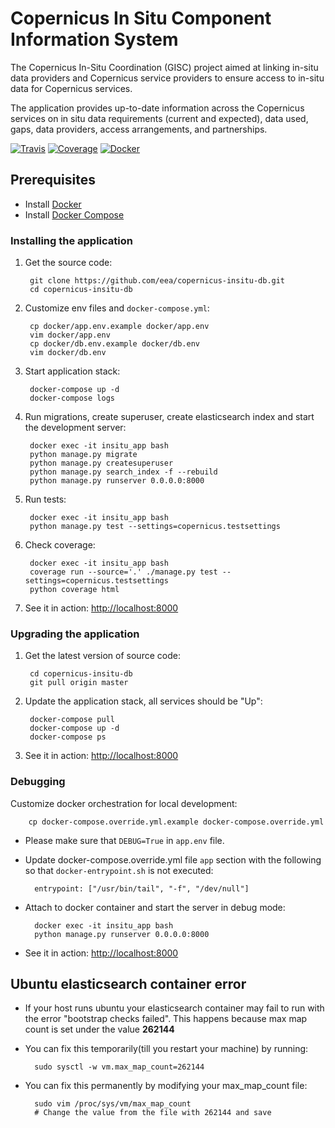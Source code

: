 # Copernicus In Situ Component Information System

The Copernicus In-Situ Coordination (GISC) project aimed at linking in-situ data providers and Copernicus service providers to ensure access to in-situ data for Copernicus services.

The application provides up-to-date information across the
Copernicus services on in situ data requirements (current and expected), data used, gaps, data providers, access arrangements, and partnerships.

[![Travis](https://travis-ci.org/eea/copernicus-insitu-db.svg?branch=master)](https://travis-ci.org/eea/copernicus-insitu-db)
[![Coverage](https://coveralls.io/repos/github/eea/copernicus-insitu-db/badge.svg?branch=master)](https://coveralls.io/github/eea/copernicus-insitu-db?branch=master)
[![Docker]( https://dockerbuildbadges.quelltext.eu/status.svg?organization=eeacms&repository=copernicus-insitu-db)](https://hub.docker.com/r/eeacms/copernicus-insitu-db/builds)

## Prerequisites

* Install [Docker](https://docs.docker.com/engine/installation/)
* Install [Docker Compose](https://docs.docker.com/compose/install/)

### Installing the application

1. Get the source code:

        git clone https://github.com/eea/copernicus-insitu-db.git
        cd copernicus-insitu-db

1. Customize env files and `docker-compose.yml`:

        cp docker/app.env.example docker/app.env
        vim docker/app.env
        cp docker/db.env.example docker/db.env
        vim docker/db.env

1. Start application stack:

        docker-compose up -d
        docker-compose logs

1. Run migrations, create superuser, create elasticsearch index and start the development server:

        docker exec -it insitu_app bash
        python manage.py migrate
        python manage.py createsuperuser
        python manage.py search_index -f --rebuild
        python manage.py runserver 0.0.0.0:8000

1. Run tests:

        docker exec -it insitu_app bash
        python manage.py test --settings=copernicus.testsettings

1. Check coverage:

        docker exec -it insitu_app bash
        coverage run --source='.' ./manage.py test --settings=copernicus.testsettings
        python coverage html

1. See it in action: <http://localhost:8000>

### Upgrading the application

1. Get the latest version of source code:

        cd copernicus-insitu-db
        git pull origin master

1. Update the application stack, all services should be "Up":

        docker-compose pull
        docker-compose up -d
        docker-compose ps

1. See it in action: <http://localhost:8000>

### Debugging

Customize docker orchestration for local development:

        cp docker-compose.override.yml.example docker-compose.override.yml

* Please make sure that `DEBUG=True` in `app.env` file.

* Update docker-compose.override.yml file `app` section with the following so that `docker-entrypoint.sh` is not executed:

        entrypoint: ["/usr/bin/tail", "-f", "/dev/null"]

* Attach to docker container and start the server in debug mode:

        docker exec -it insitu_app bash
        python manage.py runserver 0.0.0.0:8000

* See it in action: <http://localhost:8000>

## Ubuntu elasticsearch container error

* If your host runs ubuntu your elasticsearch container may fail to run with the error "bootstrap checks failed". This happens because max map count is set under the value __262144__
* You can fix this temporarily(till you restart your machine) by running:

        sudo sysctl -w vm.max_map_count=262144

* You can fix this permanently by modifying your max_map_count file:

        sudo vim /proc/sys/vm/max_map_count
        # Change the value from the file with 262144 and save
